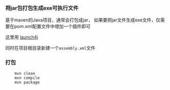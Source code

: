 ### 将jar包打包生成exe可执行文件
基于maven的Java项目，通常会打包成jar， 如果要把jar文件生成exe文件，仅需要在pom.xml配置文件中增加一个插件即可

这里用 [launch4j](http://launch4j.sourceforge.net/docs.html)

同时在项目根目录新建一个`assembly.xml`文件


### 打包
        mvn clean
        mvn compile
        mvn package
